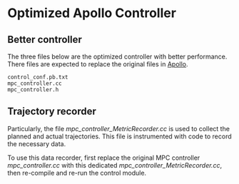 # Optimized Apollo Controller

## Better controller

The three files below are the optimized controller with better performance. There files are expected to replace the original files in [Apollo](https://github.com/ApolloAuto/apollo/tree/v8.0.0).

```
control_conf.pb.txt
mpc_controller.cc
mpc_controller.h
```

## Trajectory recorder

Particularly, the file _mpc\_controller\_MetricRecorder.cc_ is used to collect the planned and actual trajectories. This file is instrumented with code to record the necessary data. 

To use this data recorder, first replace the original MPC controller _mpc\_controller.cc_ with this dedicated _mpc\_controller\_MetricRecorder.cc_, then re-compile and re-run the control module.


